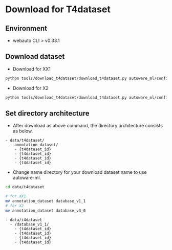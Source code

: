 # Download for T4dataset
## Environment

- webauto CLI > v0.33.1

## Download dataset

- Download for XX1

```sh
python tools/download_t4dataset/download_t4dataset.py autoware_ml/configs/detection3d/dataset/t4dataset/database_v1_1.yaml --out-dir ./data/t4dataset/ --project-id prd_jt
```

- Download for X2

```sh
python tools/download_t4dataset/download_t4dataset.py autoware_ml/configs/detection3d/dataset/t4dataset/database_v3_0.yaml --out-dir ./data/t4dataset/ --project-id x2_dev
```

## Set directory architecture

- After download as above command, the directory architecture consists as below.

```
- data/t4dataset/
  - annotation_dataset/
    - {t4dataset_id}
    - {t4dataset_id}
    - {t4dataset_id}
    - {t4dataset_id}
```

- Change name directory for your download dataset name to use autoware-ml.

```sh
cd data/t4dataset

# for XX1
mv annotation_dataset database_v1_1
# for X2
mv annotation_dataset database_v3_0
```

```
- data/t4dataset
  - /database_v1_1/
    - {t4dataset_id}
    - {t4dataset_id}
    - {t4dataset_id}
    - {t4dataset_id}
```
